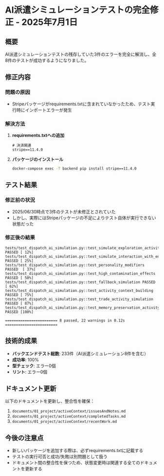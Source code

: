 # AI派遣シミュレーションテストの完全修正 - 2025年7月1日

## 概要
AI派遣シミュレーションテストの残存していた3件のエラーを完全に解消し、全8件のテストが成功するようになりました。

## 修正内容

### 問題の原因
- Stripeパッケージがrequirements.txtに含まれていなかったため、テスト実行時にインポートエラーが発生

### 解決方法
1. **requirements.txtへの追加**
   ```
   # 決済関連
   stripe==11.4.0
   ```

2. **パッケージのインストール**
   ```bash
   docker-compose exec -T backend pip install stripe==11.4.0
   ```

## テスト結果

### 修正前の状況
- 2025/06/30時点で3件のテストが未修正とされていた
- しかし、実際にはStripeパッケージの不足によりテスト自体が実行できない状態だった

### 修正後の結果
```
tests/test_dispatch_ai_simulation.py::test_simulate_exploration_activity PASSED [ 12%]
tests/test_dispatch_ai_simulation.py::test_simulate_interaction_with_encounter PASSED [ 25%]
tests/test_dispatch_ai_simulation.py::test_personality_modifiers PASSED  [ 37%]
tests/test_dispatch_ai_simulation.py::test_high_contamination_effects PASSED [ 50%]
tests/test_dispatch_ai_simulation.py::test_fallback_simulation PASSED    [ 62%]
tests/test_dispatch_ai_simulation.py::test_activity_context_building PASSED [ 75%]
tests/test_dispatch_ai_simulation.py::test_trade_activity_simulation PASSED [ 87%]
tests/test_dispatch_ai_simulation.py::test_memory_preservation_activity PASSED [100%]

======================== 8 passed, 22 warnings in 0.12s ========================
```

## 技術的成果
- **バックエンドテスト総数**: 233件（AI派遣シミュレーション8件を含む）
- **成功率**: 100%
- **型チェック**: エラー0個
- **リント**: エラー0個

## ドキュメント更新
以下のドキュメントを更新し、整合性を確保：
1. `documents/01_project/activeContext/issuesAndNotes.md`
2. `documents/01_project/activeContext/completedTasks.md`
3. `documents/01_project/activeContext/recentWork.md`

## 今後の注意点
- 新しいパッケージを追加する際は、必ずrequirements.txtに記載する
- テストの実行可否と成功/失敗は別問題として扱う
- ドキュメント間の整合性を保つため、状態変更時は関連する全てのドキュメントを更新する